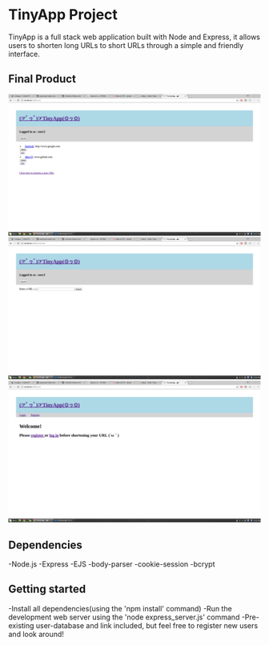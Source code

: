 # TinyApp Project

TinyApp is a full stack web application built with Node and Express, it allows users to shorten long URLs to short URLs through a simple and friendly interface.



## Final Product

!["Screenshot of URLs page when user is logged in"](https://github.com/nombiezinja/tinyapp/blob/master/docs/urls-page.png)
!["Screenshot of editing page"](https://github.com/nombiezinja/tinyapp/blob/master/docs/new-link-page.png)
!["Screenshot of front page"](https://github.com/nombiezinja/tinyapp/blob/master/docs/welcome-page.png)

## Dependencies

-Node.js
-Express
-EJS
-body-parser
-cookie-session
-bcrypt

## Getting started

-Install all dependencies(using the 'npm install' command)
-Run the development web server using the 'node express_server.js' command
-Pre-existing user-database and link included, but feel free to register new users and look around!